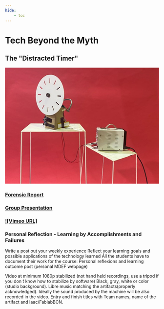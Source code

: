```yaml
---
hide:
    - toc
---
```


# Tech Beyond the Myth

## **The "Distracted Timer"**

![The Distracted Timer](../images/Timer.jpeg)

### [Forensic Report](https://hackmd.io/s/HJBEvhPBo)

### [Group Presentation](https://hackmd.io/s/HJBEvhPBo)

### [![Vimeo URL]](https://vimeo.com/767800231)

### Personal Reflection - Learning by Accomplishments and Failures

Write a post out your weekly experience
Reflect your learning goals and possible applications of the technology learned
All the students have to document their work for the course:
Personal reflexions and learning outcome post (personal MDEF webpage)

Video at minimum 1080p stabilized (not hand held recordings, use a tripod if you don ́t know how to stabilize by software)
Black, gray, white or color (studio background).
Libre music matching the artifacts(properly acknowledged).
Ideally the sound produced by the machine will be also recorded in the video.
Entry and finish titles with Team names, name of the artifact and Iaac/FablabBCN.
